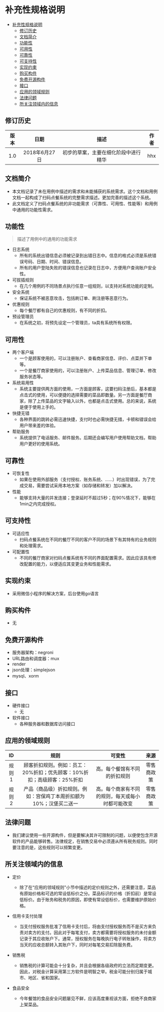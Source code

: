 # 补充性规格说明

<!--- TOC --->

- [补充性规格说明](#补充性规格说明)
    - [修订历史](#修订历史)
    - [文档简介](#文档简介)
    - [功能性](#功能性)
    - [可用性](#可用性)
    - [可靠性](#可靠性)
    - [可支持性](#可支持性)
    - [实现约束](#实现约束)
    - [购买构件](#购买构件)
    - [免费开源构件](#免费开源构件)
    - [接口](#接口)
    - [应用的领域规则](#应用的领域规则)
    - [法律问题](#法律问题)
    - [所关注领域内的信息](#所关注领域内的信息)

<!--- /TOC --->


## 修订历史

|版本|日期|描述|作者|
| :--: | :--: | :--: | :--: |
|1.0|2018年6月27日|初步的草案，主要在细化阶段中进行精华|hhx|


## 文档简介

+ 本文档记录了未在用例中描述的需求和未能捕获的系统需求。这个文档和用例文档一起构成了扫码点餐系统的完整需求描述。更加完善的描述这个系统。
+ 此文档定义了扫码点餐系统的非功能需求（可靠性、可用性、性能等）和用例中通用的功能性需求。


## 功能性

>描述了用例中的通用的功能需求

+ 日志系统
    + 所有的系统出错信息必须被记录到出错日志中。信息的格式必须是系统错误号码、日期、时间、错误信息。
    + 所有的用户登陆失败的错误信息也记录在日志中，方便用户查询账户安全性。
+ 可拔插规则
    + 在几个用例的不同场景点执行任意一组规则，以支持对系统功能的定制。
+ 安全系统
    + 保证系统不被恶意攻击，包括刷订单、刷注册等恶意行为。
+ 优惠规则
    + 每个餐厅都有自己的优惠规则，有不同的折扣。
+ 预设管理员
    + 在系统之初，将预先设定一个管理员，ta具有系统所有权限。


## 可用性

+ 两个客户端
    + 一个是顾客使用的，可以注册账户、查看商家信息、评价、点菜并下单等。
    + 一个是餐厅商家使用的，可以注册账户、上传菜品信息、管理订单、修改服务状态等。
+ 系统易用性
    + 系统主要提供两方面的使用，一方面是顾客，这要扫码注册后，基本都是点击式的使用，可以便捷的选择需要的菜品即数量。另一方面是餐厅商家，除了上传菜品的文字输入以外，也都是点击式使用。总的来说，系统是便于使用上手的。
+ 快捷无错
    + 各种界面的跳转必需迅速快捷，支付时也必需快捷无措，卡顿和错误会给用户带来差的体验。
+ 帮助服务
    + 系统提供了电话服务、邮件服务。后期还会编写用户使用帮助文档，帮助用户更好的使用系统。


## 可靠性

+ 可恢复性
    + 如果在使用外部服务（支付授权、账务系统、……）时出现错误，为了完成交易，需要尝试采用本地方案（如存储和转发）加以解决。
+ 性能
    + 能够支持大量的并发连接；登录延时不超过5秒；在90%情况下，能够在1min之内完成授权。


## 可支持性

+ 可适应性
    + 扫码点餐系统在不同的餐厅不同的客户不同的场景下有其特有的业务规则和处理需求。
+ 可配置性
    + 不同的餐厅商家对扫码点餐系统有不同的界面配置需求。因此应该具有修改配置的能力，以便适应其变更业务和性能需求。

## 实现约束

+ 采用微信小程序的解决方案，后台使用go语言

## 购买构件

+ 无

## 免费开源构件

+ 服务器架构：negroni
+ URL路由和调度器：mux
+ render
+ json处理：simplejson
+ mysql、xorm

## 接口

+ 硬件接口
    + 无
+ 软件接口
    + 各种服务器和数据库访问接口


## 应用的领域规则

|ID|规则|可变性|来源|
|:--:|:--:|:--:|:--:|
|规则1|顾客折扣规则。例如：员工：20%折扣；优先顾客：10%折扣；高级顾客：25%折扣|高。每个餐馆有不同的折扣规则|零售商政策|
|规则2|产品（商品级）折扣规则。例如：宫保鸡丁本周折扣额为10%；汉堡买二送一|高。每个商家有不同的规则，每天或每小时都可能改变|零售商政策|

## 法律问题

+ 我们建议使用一些开源构件，但是要解决其许可限制的问题，以便使包含开源软件的产品能够转售。法律规定，在销售交易中必须遵从所有税务规则。同时要注意的是，这些规则可以频繁变更。


## 所关注领域内的信息

+ 定价
     + 除了在“应用的领域规则”小节中描述的定价规则之外，还需要注意，菜品有原始价格和可选的常设低标价之分。菜品标识的价格（折扣前）是常设低标价。由于账务和税务的原因，即使有常设低标价，也需要维护原始价格。

+ 信用卡支付处理
    + 当支付授权服务批准了信用卡支付后，将由支付授权服务而不是买方来负责对卖方的支付。因此对于每笔支付，卖方都需要将授权服务的未付金额记录于其应收账户下。通常，授权服务在每晚执行电子转账操作，将卖方当天的应收总额转入其账户下，同时对每笔交易扣除服务费。

+ 销售税
    + 销售税的计算可能会十分复杂，并且会根据各级政府的立法而定期变更。因此，对税金计算采用第三方软件是明智之举。税金可能分别归属于城市、地区、省和国家。

+ 食品安全
    + 今年餐馆的食品安全问题屡见不鲜，应该高度重视该方面，拒绝不良商家上架菜品。